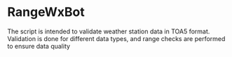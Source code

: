 # RangeWxBot

The script is intended to validate weather station data in TOA5 format. Validation is done for different data types, and range checks are performed to ensure data quality
